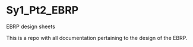 # Sy1_Pt2_EBRP
EBRP design sheets

This is a repo with all documentation pertaining to the design of the EBRP.
